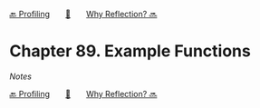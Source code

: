 [🔙 Profiling][previous-chapter]&nbsp;&nbsp;&nbsp;&nbsp;&nbsp;&nbsp;&nbsp;[🏡][readme]&nbsp;&nbsp;&nbsp;&nbsp;&nbsp;&nbsp;&nbsp;[Why Reflection? 🔜][upcoming-chapter]

# Chapter 89. Example Functions

_Notes_

[🔙 Profiling][previous-chapter]&nbsp;&nbsp;&nbsp;&nbsp;&nbsp;&nbsp;&nbsp;[🏡][readme]&nbsp;&nbsp;&nbsp;&nbsp;&nbsp;&nbsp;&nbsp;[Why Reflection? 🔜][upcoming-chapter]

[readme]: README.md
[previous-chapter]: ch088-profiling.md
[upcoming-chapter]: ch090-why-reflection.md